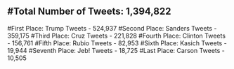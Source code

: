 #Total Number of Tweets: 1,394,822 
---
#First Place: Trump Tweets - 524,937
#Second Place: Sanders Tweets - 359,175
#Third Place: Cruz Tweets - 221,828
#Fourth Place: Clinton Tweets - 156,761
#Fifth Place: Rubio Tweets - 82,953
#Sixth Place: Kasich Tweets - 19,944
#Seventh Place: Jeb! Tweets - 18,725
#Last Place: Carson Tweets - 10,505

